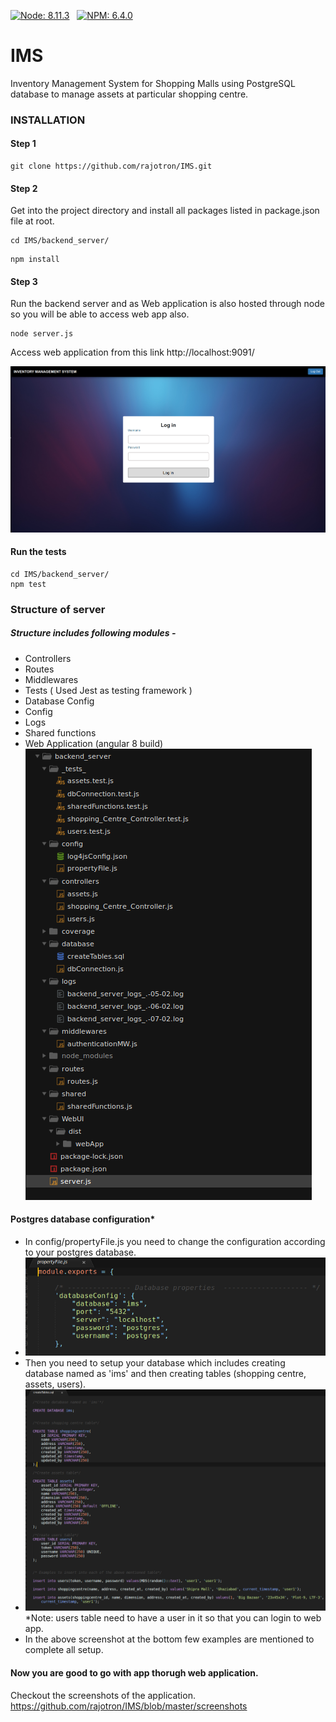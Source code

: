 
[![Node: 8.11.3](https://img.shields.io/badge/Node-%20v8.11.1-brightgreen.svg)](https://nodejs.org/ja/blog/release/v8.11.1/)
&nbsp;
[![NPM: 6.4.0](https://img.shields.io/badge/NPM-%20v6.4.0-orange.svg)](https://www.npmjs.com/package/npm/v/6.4.0)
&nbsp;&nbsp;&nbsp;

# IMS
Inventory Management System for Shopping Malls using PostgreSQL database to manage assets at particular shopping centre.

### INSTALLATION

#### Step 1
``` 
git clone https://github.com/rajotron/IMS.git
```

#### Step 2
Get into the project directory and install all packages listed in package.json file at root. 
``` 
cd IMS/backend_server/ 
```
``` 
npm install 
```
#### Step 3
Run the backend server and as Web application is also hosted through node so you will be able to access web app also.

``` 
node server.js 
```
Access web application from this link http://localhost:9091/ 

![Login page where everthing is gonna start](https://github.com/rajotron/IMS/blob/master/screenshots/login.png)

#### Run the tests
``` 
cd IMS/backend_server/
npm test 
```


### Structure of server
##### Structure includes following modules - 
  * Controllers
  * Routes
  * Middlewares
  * Tests ( Used Jest as testing framework )
  * Database Config
  * Config
  * Logs
  * Shared functions
  * Web Application (angular 8 build)
![Structure of the backend server](https://github.com/rajotron/IMS/blob/master/screenshots/structure.png)

#### Postgres database configuration*
  * In  config/propertyFile.js you need to change the configuration according to your postgres database.
  * ![Configure postgres database](https://github.com/rajotron/IMS/blob/master/screenshots/postgresDbConfig.png)
  * Then you need to setup your database which includes creating database named as 'ims' and then creating tables (shopping centre, assets, users).
  * ![Configure postgres database](https://github.com/rajotron/IMS/blob/master/screenshots/postgresSetupDatabase.png)
  *Note: users table need to have a user in it so that you can login to web app.
  * In the above screenshot at the bottom few examples are mentioned to complete all setup.
  
#### Now you are good to go with app thorugh web application.
Checkout the screenshots of the application.
https://github.com/rajotron/IMS/blob/master/screenshots
